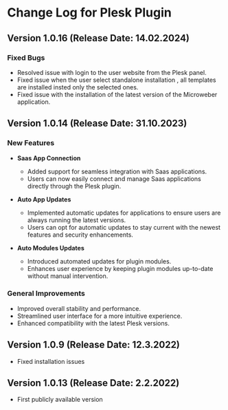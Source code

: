 # Change Log for Plesk Plugin


## Version 1.0.16 (Release Date: 14.02.2024)

### Fixed Bugs
- Resolved issue with login to the user website from the Plesk panel.
- Fixed issue when the user select standalone installation , all templates are installed insted only the selected ones.
- Fixed issue with the installation of the latest version of the Microweber application.



## Version 1.0.14 (Release Date: 31.10.2023)



### New Features

- **Saas App Connection**
  - Added support for seamless integration with Saas applications.
  - Users can now easily connect and manage Saas applications directly through the Plesk plugin.

- **Auto App Updates**
  - Implemented automatic updates for applications to ensure users are always running the latest versions.
  - Users can opt for automatic updates to stay current with the newest features and security enhancements.

- **Auto Modules Updates**
  - Introduced automated updates for plugin modules.
  - Enhances user experience by keeping plugin modules up-to-date without manual intervention.

### General Improvements

- Improved overall stability and performance.
- Streamlined user interface for a more intuitive experience.
- Enhanced compatibility with the latest Plesk versions.


## Version 1.0.9 (Release Date: 12.3.2022)

* Fixed installation issues


## Version 1.0.13 (Release Date: 2.2.2022)

* First publicly available version

